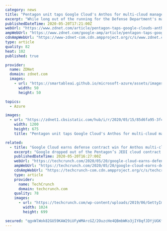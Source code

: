 ```yaml
---
category: news
title: "Pentagon unit taps Google Cloud's Anthos for multi-cloud management"
excerpt: "While long out of the running for the Defense Department's major JEDI contract, Google will help the agency's Defense Innovation Unit build a secure cloud management solution to detect global cyber threats."
publishedDateTime: 2020-05-20T17:21:00Z
webUrl: "https://www.zdnet.com/article/pentagon-taps-google-clouds-anthos-for-multi-cloud-management/"
ampWebUrl: "https://www.zdnet.com/google-amp/article/pentagon-taps-google-clouds-anthos-for-multi-cloud-management/"
cdnAmpWebUrl: "https://www-zdnet-com.cdn.ampproject.org/c/s/www.zdnet.com/google-amp/article/pentagon-taps-google-clouds-anthos-for-multi-cloud-management/"
type: article
quality: 82
heat: 102
published: true

provider:
  name: ZDNet
  domain: zdnet.com
  images:
    - url: "https://smartableai.github.io/microsoft-azure/assets/images/organizations/zdnet.com-50x50.jpg"
      width: 50
      height: 50

topics:
  - Azure

images:
  - url: "https://zdnet1.cbsistatic.com/hub/i/r/2020/05/15/85d6fa95-3fc9-4009-8c70-c842435cd4fb/thumbnail/1200x675/e0aa90238cb2c7fd3050cbd975975541/google-announces-new-integrated-firstpar-5ebdf6d5a07d36782c1deff5-1-may-15-2020-2-25-42-poster.jpg"
    width: 1200
    height: 675
    title: "Pentagon unit taps Google Cloud's Anthos for multi-cloud management"

related:
  - title: "Google Cloud earns defense contract win for Anthos multi-cloud management tool"
    excerpt: "Google dropped out of the Pentagon’s JEDI cloud contract battle fairly early in the game, citing it was in conflict with its “AI principals.” However, today the company announced a new 7 figure contract with DoD’s Defense Innovation Unit (DIU),"
    publishedDateTime: 2020-05-20T16:27:00Z
    webUrl: "https://techcrunch.com/2020/05/20/google-cloud-earns-defense-contract-win-for-anthos-multi-cloud-management-tool/"
    ampWebUrl: "https://techcrunch.com/2020/05/20/google-cloud-earns-defense-contract-win-for-anthos-multi-cloud-management-tool/amp/"
    cdnAmpWebUrl: "https://techcrunch-com.cdn.ampproject.org/c/s/techcrunch.com/2020/05/20/google-cloud-earns-defense-contract-win-for-anthos-multi-cloud-management-tool/amp/"
    type: article
    provider:
      name: TechCrunch
      domain: techcrunch.com
    quality: 78
    images:
      - url: "https://techcrunch.com/wp-content/uploads/2019/06/GettyImages-1135936641-1.jpg?w=1024"
        width: 1024
        height: 699

secured: "qgvWlWok82GU59KAW29iUFyWMArcGZ/2OuzcHe4QBmbWKo3jIY8qfJDYjUGKf7AE1vQBkec+g53GV/lPTsDpbRtprusMsuQsfJSAhCMax2Pc30LDaLCadokug5UqSgcduqmijs52suG4QV0KdqqamOwwYiFPH0sdvYU2fN8effQTd3BUQT+JU65Ui2MoR98YIbJMAAtXp0cFfWHN0wAvxmhsGVBusK87gkyf44DzgjK/Qai59+HzGPUNNKK1u6pKJkEZbzXh15pGhBudHFHgckdDGhQgUq+u8QKcCh5xD8L88rSctLnIMLR5UUiFTpZoCG7oQi0LujI11oDVKmBAevEArlSQ9MgfsmaNR11v/l3Ex3uoNmAxU5qtVnT7eJqz3Vz7O5aQXPvI03k5K85VNFVY/uRHcPZDTulchN2c2naMYYJq62Qx9DnXCbPzF55oaeI3glWh6kVaN0gvig8m06JiDj9DIEVHlKWMvv4FA6k=;wFgBSo+DDiY4GV4hBPNXOA=="
---
```


